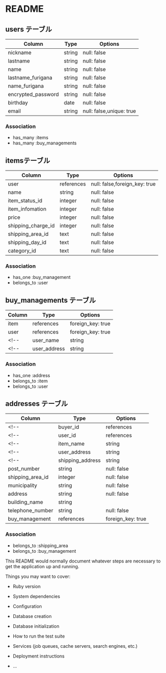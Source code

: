 # README

## users テーブル

| Column             | Type   | Options     |
| ------------------ | ------ | ----------- |
| nickname           | string | null: false |
| lastname           | string | null: false |
| name               | string | null: false |
| lastname_furigana  | string | null: false |
| name_furigana      | string | null: false | <!-- プロフやTELは新規登録に存在しない項目 -->
| encrypted_password | string | null: false | <!-- deviceのgemを使用する -->
| birthday           | date   | null: false | <!-- 年月日を区切るにはDATE型 -->
| email              | string | null: false,unique: true |<!-- emailは一意性なのでunique: true -->

### Association
- has_many :items
- has_many :buy_managements

## itemsテーブル

| Column              | Type       | Options     |
| ------------------- | ---------- | ----------- |
| user                | references | null: false,foreign_key: true | <!-- references型で記述の場合、_idは不要 -->
| name                | string     | null: false |
| item_status_id      | integer    | null: false | <!--imageはactive_storage導入時に自動生成 -->
| item_infomation     | integer    | null: false | 
| price               | integer    | null: false |
| shipping_charge_id  | integer    | null: false | <!--複数形で記述するとエラーの恐れあり-->
| shipping_area_id    | text       | null: false |
| shipping_day_id     | text       | null: false |
| category_id         | text       | null: false |

### Association
- has_one :buy_management <!-- １つの商品は１つの購入情報を持つ関係が成り立つ。Belongだと属すになる。1対1の関係の場合はhas_one -->
- belongs_to :user
<!-- - has_many :item_status_id -->
<!-- - belongs_to :shipping_charge_id -->
<!-- - belongs_to :shipping_area_id -->
<!-- - has_many :shipping_day_id -->
<!-- - belongs_to :category_id -->


## buy_managements テーブル

| Column  | Type       | Options           |
| --------| ---------- | ----------------- |
| item    | references | foreign_key: true |
| user    | references | foreign_key: true |
<!-- | user_name   | string     | null: false | -->
<!-- | user_address| string     | null: false | -->

### Association
- has_one :address <!-- 購入履歴に対する購入者の住所は１つ -->
- belongs_to :item
- belongs_to :user

## addresses テーブル

| Column          | Type       | Options           |
| --------------- | ---------- | ------------------|
<!-- | buyer_id        | references | null: false | -->
<!-- | user_id         | references | null: false | -->
<!-- | item_name       | string     | null: false | -->
<!-- | user_address    | string     | null: false | -->
<!-- | shipping_address| string     | null: false | -->
| post_number     | string     | null: false       |
| shipping_area_id| integer    | null: false       |
| municipality    | string     | null: false       |
| address         | string     | null: false       |
| building_name   | string     |                   |<!-- 建物名は任意項目 -->
| telephone_number| string     | null: false       |<!-- 先頭が０で始まるものはintegerにすると、先頭の０が消える場合がある -->
| buy_management  | references | foreign_key: true |

### Association
- belongs_to :shipping_area <!-- アソシエーションを組む場合は_idは不要 -->
- belongs_to :buy_management


This README would normally document whatever steps are necessary to get the
application up and running.

Things you may want to cover:

* Ruby version

* System dependencies

* Configuration

* Database creation

* Database initialization

* How to run the test suite

* Services (job queues, cache servers, search engines, etc.)

* Deployment instructions

* ...
